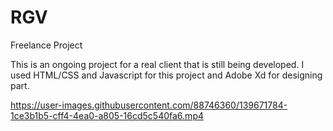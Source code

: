 # RGV
Freelance Project

This is an ongoing project for a real client that is still being developed.
I used HTML/CSS and Javascript for this project and Adobe Xd for designing part.



https://user-images.githubusercontent.com/88746360/139671784-1ce3b1b5-cff4-4ea0-a805-16cd5c540fa6.mp4

